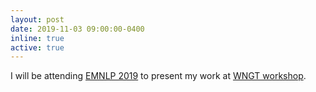 ```yaml
---
layout: post
date: 2019-11-03 09:00:00-0400
inline: true
active: true
---
```

I will be attending [EMNLP 2019](https://www.emnlp-ijcnlp2019.org) to present my work at [WNGT workshop](https://sites.google.com/view/wngt19/).